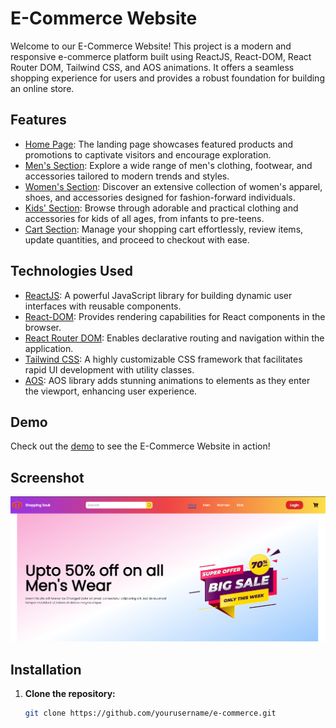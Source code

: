 # E-Commerce Website

Welcome to our E-Commerce Website! This project is a modern and responsive e-commerce platform built using ReactJS, React-DOM, React Router DOM, Tailwind CSS, and AOS animations. It offers a seamless shopping experience for users and provides a robust foundation for building an online store.

## Features

- [Home Page](#): The landing page showcases featured products and promotions to captivate visitors and encourage exploration.
- [Men's Section](#): Explore a wide range of men's clothing, footwear, and accessories tailored to modern trends and styles.
- [Women's Section](#): Discover an extensive collection of women's apparel, shoes, and accessories designed for fashion-forward individuals.
- [Kids' Section](#): Browse through adorable and practical clothing and accessories for kids of all ages, from infants to pre-teens.
- [Cart Section](#): Manage your shopping cart effortlessly, review items, update quantities, and proceed to checkout with ease.

## Technologies Used

- [ReactJS](https://reactjs.org/): A powerful JavaScript library for building dynamic user interfaces with reusable components.
- [React-DOM](https://reactjs.org/docs/react-dom.html): Provides rendering capabilities for React components in the browser.
- [React Router DOM](https://reactrouter.com/web/guides/quick-start): Enables declarative routing and navigation within the application.
- [Tailwind CSS](https://tailwindcss.com/): A highly customizable CSS framework that facilitates rapid UI development with utility classes.
- [AOS](https://michalsnik.github.io/aos/): AOS library adds stunning animations to elements as they enter the viewport, enhancing user experience.

## Demo

Check out the [demo](ecommerce-website-3osauu4ee-mounikasangana0126s-projects.vercel.app) to see the E-Commerce Website in action!

## Screenshot

![E-Commerce Website Screenshot](screenshot.png)

## Installation

1. **Clone the repository:**

   ```bash
   git clone https://github.com/yourusername/e-commerce.git
   ```
